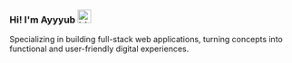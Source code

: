 ### Hi! I'm Ayyyub <img src="https://user-images.githubusercontent.com/1303154/88677602-1635ba80-d120-11ea-84d8-d263ba5fc3c0.gif" width="24px" alt="hi">

Specializing in building full-stack web applications, turning concepts into functional and user-friendly digital experiences.
